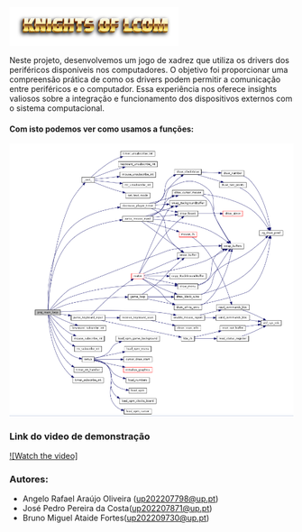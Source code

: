 <img src="proj/doc/logo.png" alt="logo" width="300"/>

Neste projeto, desenvolvemos um jogo de xadrez que utiliza os drivers dos periféricos disponíveis nos computadores. O objetivo foi proporcionar uma compreensão prática de como os drivers podem permitir a comunicação entre periféricos e o computador. Essa experiência nos oferece insights valiosos sobre a integração e funcionamento dos dispositivos externos com o sistema computacional.

#### Com isto podemos ver como usamos a funções:
![Function Graph](proj/doc/functionGraph.png)

### Link do video de demonstração

[![Watch the video]](https://youtu.be/8OmHCuy_lGY)


### Autores:

* Angelo Rafael Araújo Oliveira (up202207798@up.pt)
* José Pedro Pereira da Costa(up202207871@up.pt)
* Bruno Miguel Ataide Fortes(up202209730@up.pt)
